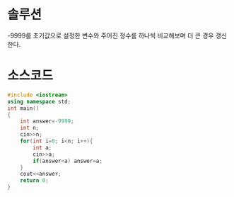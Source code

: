 # 솔루션

-9999를 초기값으로 설정한 변수와 주어진 정수를 하나씩 비교해보며 더 큰 경우 갱신한다.



# 소스코드

```cpp
#include <iostream>
using namespace std;
int main()
{
    int answer=-9999;
    int n;
    cin>>n;
    for(int i=0; i<n; i++){
        int a;
        cin>>a;
        if(answer<a) answer=a;
    }
    cout<<answer;
    return 0;
}
```

